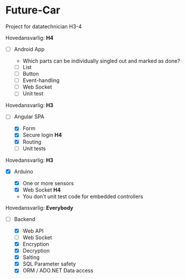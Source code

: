 # Future-Car
Project for datatechnician H3-4

Hovedansvarlig: **H4**
- [ ] Android App
    
    - Which parts can be individually singled out and marked as done?
    - [ ] List
    - [ ] Button
    - [ ] Event-handling
    - [ ] Web Socket
    - [ ] Unit test
    
Hovedansvarlig: **H3**
- [ ] Angular SPA
    
    - [x] Form
    - [x] Secure login **H4**
    - [x] Routing
    - [ ] Unit tests

Hovedansvarlig: **H3**
- [x] Arduino

    - [x] One or more sensors
    - [x] Web Socket **H4**
    - You don't unit test code for embedded controllers

Hovedansvarlig: **Everybody**
- [ ] Backend
    
    - [x] Web API
    - [ ] Web Socket
    - [x] Encryption
    - [x] Decryption
    - [x] Salting
    - [x] SQL Parameter safety
    - [x] ORM / ADO.NET Data access
